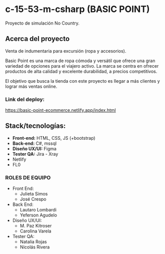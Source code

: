 # **c-15-53-m-csharp (BASIC POINT)**
Proyecto de simulación No Country.
## **Acerca del proyecto**
Venta de indumentaria para excursión (ropa y accesorios).

Basic Point es una marca de ropa cómoda y versátil que ofrece una gran variedad de opciones para el viajero activo. La marca se centra en ofrecer productos de alta calidad y excelente durabilidad, a precios competitivos.

El objetivo que busca la tienda con este proyecto es llegar a más clientes y lograr más ventas online.

### Link del deploy:
https://basic-point-ecommerce.netlify.app/index.html

## **Stack/tecnologías:**
- **Front-end:** HTML, CSS, JS (+bootstrap)
- **Back-end:** C#, mssql
- **Diseño UX/UI:** Figma
- **Tester QA:** Jira - Xray
- Netlify
- FL0
 
### **ROLES DE EQUIPO**
- Front End:
    - Julieta Simos
    - José Crespo
- Back End:
    - Lautaro Lombardi
    - Yeferson Agudelo
- Diseño UX/UI:
    - M. Paz Kitroser
    - Carolina Varela
- Tester QA:
    - Natalia Rojas
    - Nicolás Rivera
